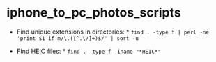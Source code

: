 # iphone_to_pc_photos_scripts

* Find unique extensions in directories: *
`find . -type f | perl -ne 'print $1 if m/\.([^.\/]+)$/' | sort -u`

* Find HEIC files: *
`find . -type f -iname "*HEIC*"`


